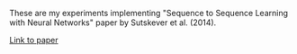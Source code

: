 These are my experiments implementing "Sequence to Sequence Learning with Neural Networks" paper by
Sutskever et al. (2014).

[Link to paper](http://papers.nips.cc/paper/5346-sequence-to-sequence-learning-with-neural-networks.pdf)